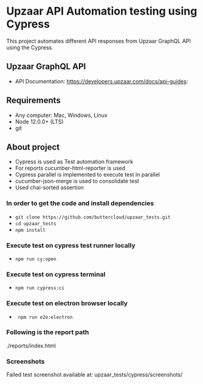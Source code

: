 # Upzaar API Automation testing using Cypress

This project automates different API responses from Upzaar GraphQL API using the Cypress.

## Upzaar GraphQL API
- API Documentation: https://developers.upzaar.com/docs/api-guides:

## Requirements

- Any computer: Mac, Windows, Linux
- Node 12.0.0+ (LTS)
- git
## About project

- Cypress is used as Test automation framework 
- For reports cucumber-html-reporter is used
- Cypress parallel is implemented to execute test in parallel
- cucumber-json-merge is used to consolidate test
- Used chai-sorted assertion

### In order to get the code and install dependencies

- ``` git clone https://github.com/buttercloud/upzaar_tests.git ```
- ``` cd upzaar_tests ```
- ``` npm install ```

### Execute test on cypress test runner locally 

- ``` npm run cy:open ```

### Execute test on cypress terminal

- ``` npm run cypress:ci ```

### Execute test on electron browser locally

- ``` npm run e2e:electron```

### Following is the report path

./reports/index.html

### Screenshots

Failed test screenshot available at: upzaar_tests/cypress/screenshots/
